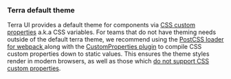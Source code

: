 ### Terra default theme
Terra UI provides a default theme for components via [CSS custom properties](https://developer.mozilla.org/en-US/docs/Web/CSS/--*) a.k.a CSS variables.
For teams that do not have theming needs outside of the default terra theme, we recommend using the [PostCSS loader for webpack ](https://github.com/postcss/postcss-loader/) along with the [CustomProperties plugin](https://github.com/postcss/postcss-custom-properties) to compile CSS custom properties down to static values. This ensures the theme styles render in modern browsers, as well as those which [do not support CSS custom properties](http://caniuse.com/#search=custom%20properties).
